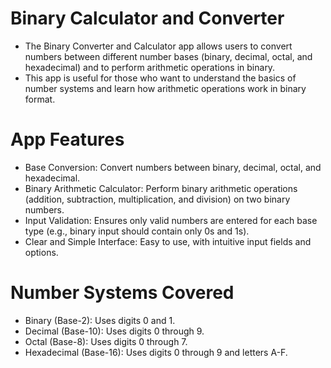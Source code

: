 # Binary Calculator and Converter

- The Binary Converter and Calculator app allows users to convert numbers between different number bases (binary, decimal, octal, and hexadecimal) and to perform arithmetic operations in binary.
- This app is useful for those who want to understand the basics of number systems and learn how arithmetic operations work in binary format.

# App Features
- Base Conversion: Convert numbers between binary, decimal, octal, and hexadecimal.
- Binary Arithmetic Calculator: Perform binary arithmetic operations (addition, subtraction, multiplication, and division) on two binary numbers.
- Input Validation: Ensures only valid numbers are entered for each base type (e.g., binary input should contain only 0s and 1s).
- Clear and Simple Interface: Easy to use, with intuitive input fields and options.

# Number Systems Covered
- Binary (Base-2): Uses digits 0 and 1.
- Decimal (Base-10): Uses digits 0 through 9.
- Octal (Base-8): Uses digits 0 through 7.
- Hexadecimal (Base-16): Uses digits 0 through 9 and letters A-F.
